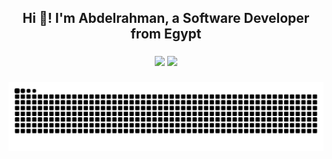 <h2 align="center">Hi 👋! I'm Abdelrahman, a Software Developer from Egypt</h2>

###

<div align="center">
  <img src="https://streak-stats.demolab.com?user=AbdelrahmanZ08&locale=en&mode=weekly&theme=dark&hide_border=false&border_radius=16" height="150" />
  <img src="https://github-readme-stats.vercel.app/api/top-langs?username=AbdelrahmanZ08&locale=en&hide_title=false&layout=compact&card_width=320&langs_count=6&theme=dark&hide_border=false" height="150" />
</div>

###

<p align="center">
  <img src="https://raw.githubusercontent.com/AbdelrahmanZ08/AbdelrahmanZ08/refs/heads/output/snake.svg?token=GHSAT0AAAAAAC7UMP55BETXXQL3MR755OVQ2DKECRQ" alt="Snake animation" />
</p>
